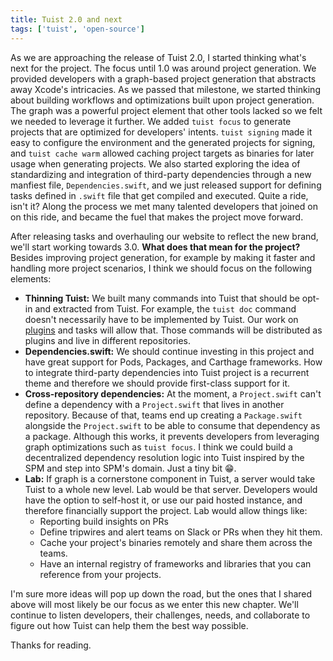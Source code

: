 ```yaml
---
title: Tuist 2.0 and next
tags: ['tuist', 'open-source']
---
```


As we are approaching the release of Tuist 2.0,
I started thinking what's next for the project.
The focus until 1.0 was around project generation.
We provided developers with a graph-based project generation that abstracts away Xcode's intricacies.
As we passed that milestone,
we started thinking about building workflows and optimizations built upon project generation.
The graph was a powerful project element that other tools lacked so we felt we needed to leverage it further.
We added `tuist focus` to generate projects that are optimized for developers' intents.
`tuist signing` made it easy to configure the environment and the generated projects for signing,
and `tuist cache warm` allowed caching project targets as binaries for later usage when generating projects.
We also started exploring the idea of standardizing and integration of third-party dependencies through a new manfiest file,
`Dependencies.swift`,
and we just released support for defining tasks defined in `.swift` file that get compiled and executed.
Quite a ride, isn't it?
Along the process we met many talented developers that joined on on this ride,
and became the fuel that makes the project move forward.

After releasing tasks and overhauling our website to reflect the new brand,
we'll start working towards 3.0.
**What does that mean for the project?**
Besides improving project generation,
for example by making it faster and handling more project scenarios,
I think we should focus on the following elements:

- **Thinning Tuist:** We built many commands into Tuist that should be opt-in and extracted from Tuist. For example, the `tuist doc` command doesn't necessarily have to be implemented by Tuist. Our work on [plugins](https://docs.tuist.io/plugins/using-plugins) and tasks will allow that. Those commands will be distributed as plugins and live in different repositories.
- **Dependencies.swift:** We should continue investing in this project and have great support for Pods, Packages, and Carthage frameworks. How to integrate third-party dependencies into Tuist project is a recurrent theme and therefore we should provide first-class support for it.
- **Cross-repository dependencies:** At the moment, a `Project.swift` can't define a dependency with a `Project.swift` that lives in another repository. Because of that, teams end up creating a `Package.swift` alongside the `Project.swift` to be able to consume that dependency as a package. Although this works, it prevents developers from leveraging graph optimizations such as `tuist focus`. I think we could build a decentralized dependency resolution logic into Tuist inspired by the SPM and step into SPM's domain. Just a tiny bit 😁.
- **Lab:** If graph is a cornerstone component in Tuist, a server would take Tuist to a whole new level. Lab would be that server. Developers would have the option to self-host it, or use our paid hosted instance, and therefore financially support the project. Lab would allow things like:
  - Reporting build insights on PRs
  - Define tripwires and alert teams on Slack or PRs when they hit them.
  - Cache your project's binaries remotely and share them across the teams.
  - Have an internal registry of frameworks and libraries that you can reference from your projects.

I'm sure more ideas will pop up down the road,
but the ones that I shared above will most likely be our focus as we enter this new chapter.
We'll continue to listen developers,
their challenges,
needs,
and collaborate to figure out how Tuist can help them the best way possible.

Thanks for reading.
